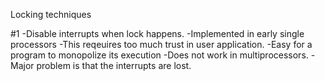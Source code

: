 
Locking techniques

#1
-Disable interrupts when lock happens. 
-Implemented in early single processors
-This reqeuires too much trust in user application.
-Easy for a program to monopolize its execution
-Does not work in multiprocessors.
-Major problem is that the interrupts are lost.


